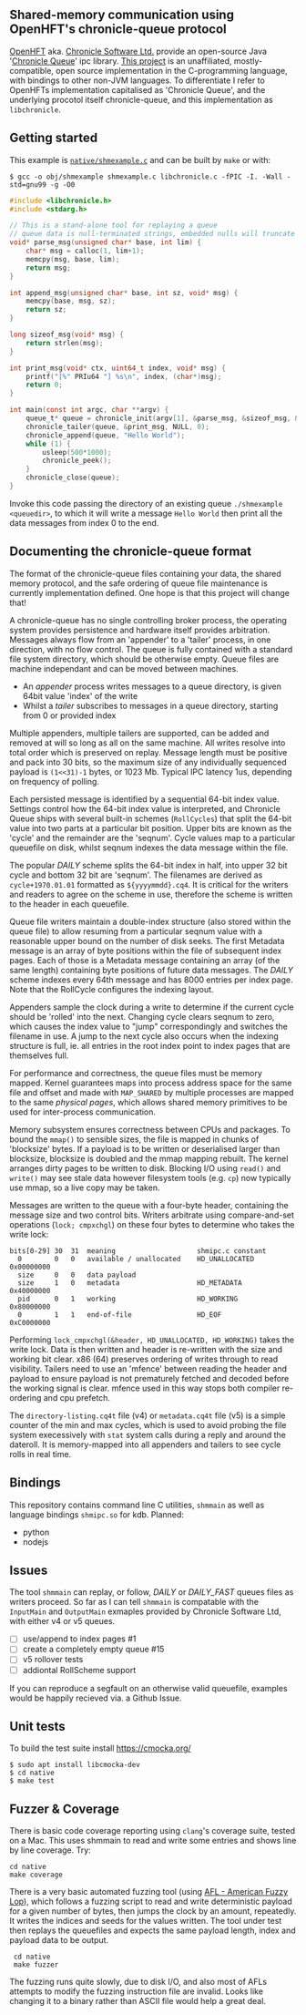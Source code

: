 
## Shared-memory communication using OpenHFT's chronicle-queue protocol

[OpenHFT](https://github.com/OpenHFT) aka. [Chronicle Software Ltd.](https://chronicle.software/) provide an open-source Java '[Chronicle Queue](https://github.com/OpenHFT/Chronicle-Queue)' ipc library. [This project](https://github.com/TeaEngineering/libchronicle) is an unaffiliated, mostly-compatible, open source implementation in the C-programming language, with bindings to other non-JVM languages. To differentiate I refer to OpenHFTs implementation capitalised as 'Chronicle Queue', and the underlying procotol itself chronicle-queue, and this implementation as `libchronicle`.

## Getting started

This example is [`native/shmexample.c`](native/shmexample.c) and can be built by `make` or with:

    $ gcc -o obj/shmexample shmexample.c libchronicle.c -fPIC -I. -Wall -std=gnu99 -g -O0


```C
#include <libchronicle.h>
#include <stdarg.h>

// This is a stand-alone tool for replaying a queue
// queue data is null-terminated strings, embedded nulls will truncate printing
void* parse_msg(unsigned char* base, int lim) {
    char* msg = calloc(1, lim+1);
    memcpy(msg, base, lim);
    return msg;
}

int append_msg(unsigned char* base, int sz, void* msg) {
    memcpy(base, msg, sz);
    return sz;
}

long sizeof_msg(void* msg) {
    return strlen(msg);
}

int print_msg(void* ctx, uint64_t index, void* msg) {
    printf("[%" PRIu64 "] %s\n", index, (char*)msg);
    return 0;
}

int main(const int argc, char **argv) {
    queue_t* queue = chronicle_init(argv[1], &parse_msg, &sizeof_msg, &append_msg);
    chronicle_tailer(queue, &print_msg, NULL, 0);
    chronicle_append(queue, "Hello World");
    while (1) {
        usleep(500*1000);
        chronicle_peek();
    }
    chronicle_close(queue);
}
```

Invoke this code passing the directory of an existing queue `./shmexample <queuedir>`, to which it will write a message `Hello World` then print all the data messages from index 0 to the end.

## Documenting the chronicle-queue format
The format of the chronicle-queue files containing your data, the shared memory protocol, and the safe ordering of queue file maintenance is currently implementation defined. One hope is that this project will change that!

A chronicle-queue has no single controlling broker process, the operating system provides persistence and hardware itself provides arbitration. Messages always flow from an 'appender' to a 'tailer' process, in one direction, with no flow control. The queue is fully contained with a standard file system directory, which should be otherwise empty. Queue files are machine independant and can be moved between machines.

* An _appender_ process writes messages to a queue directory, is given 64bit value 'index' of the write
* Whilst a _tailer_ subscribes to messages in a queue directory, starting from 0 or provided index

Multiple appenders, multiple tailers are supported, can be added and removed at will so long as all on
the same machine. All writes resolve into total order which is preserved on replay. Message length must
be positive and pack into 30 bits, so the maximum size of any individually sequenced payload is `(1<<31)-1` bytes, or 1023 Mb. Typical IPC latency 1us, depending on frequency of polling.

Each persisted message is identified by a sequential 64-bit index value. Settings control how the 64-bit index value is interpreted, and Chronicle Queue ships with several built-in schemes (`RollCycles`) that split the 64-bit value into two parts at a particular bit position. Upper bits are known as the 'cycle' and the remainder are the 'seqnum'. Cycle values map to a particular queuefile on disk, whilst seqnum indexes the data message within the file.

The popular _DAILY_ scheme splits the 64-bit index in half, into upper 32 bit cycle and bottom 32 bit are 'seqnum'. The filenames are derived as  `cycle+1970.01.01` formatted as `${yyyymmdd}.cq4`. It is critical for the writers and readers to agree on the scheme in use, therefore the scheme is written to the header in each queuefile.

Queue file writers maintain a double-index structure (also stored within the queue file) to allow resuming from a
particular seqnum value with a reasonable upper bound on the number of disk seeks. The first Metadata message is an array of byte positions within the file of subsequent index pages. Each of those is a Metadata message containing an array (of the same length) containing byte positions of future data messages. The _DAILY_ scheme indexes every 64th message and has 8000 entries per index page. Note that the RollCycle configures the indexing layout.

Appenders sample the clock during a write to determine if the current cycle should be 'rolled' into the
next. Changing cycle clears seqnum to zero, which causes the index value to "jump" correspondingly and switches the filename in use. A jump to the next cycle also occurs when the indexing structure is full, ie. all entries in the root index point to index pages that are themselves full.

For performance and correctness, the queue files must be memory mapped. Kernel guarantees
maps into process address space for the same file and offset and made with `MAP_SHARED` by
multiple processes are mapped to the same _physical pages_, which allows shared memory primitives to be used for inter-process communication.

Memory subsystem ensures correctness between CPUs and packages. To bound the `mmap()` to sensible
sizes, the file is mapped in chunks of 'blocksize' bytes. If a payload is to be written or
deserialised larger than blocksize, blocksize is doubled and the mmap mapping rebuilt. The kernel arranges
dirty pages to be written to disk. Blocking I/O using `read()` and `write()` may see stale data
however filesystem tools (e.g. `cp`) now typically use mmap, so a live copy may be taken.

Messages are written to the queue with a four-byte header, containing the message size and two control
bits. Writers arbitrate using compare-and-set operations (`lock; cmpxchgl`) on these four bytes to
determine who takes the write lock:

    bits[0-29] 30  31  meaning                    shmipc.c constant
      0        0   0   available / unallocated    HD_UNALLOCATED 0x00000000
      size     0   0   data payload
      size     1   0   metadata                   HD_METADATA    0x40000000
      pid      0   1   working                    HD_WORKING     0x80000000
      0        1   1   end-of-file                HD_EOF         0xC0000000

Performing `lock_cmpxchgl(&header, HD_UNALLOCATED, HD_WORKING)` takes the write lock. Data is then
written and header is re-written with the size and working bit clear. x86 (64) preserves ordering
of writes through to read visibility. Tailers need to use an 'mfence' between reading the header
and payload to ensure payload is not prematurely fetched and decoded before the working signal
is clear. mfence used in this way stops both compiler re-ordering and cpu prefetch.

The `directory-listing.cq4t` file (v4) or `metadata.cq4t` file (v5) is a simple counter of the min and max cycles, which is used
to avoid probing the file system execessively with `stat` system calls during a reply and around the dateroll. It is memory-mapped into all appenders and tailers to see cycle rolls in real time.

## Bindings

This repository contains command line C utilities, `shmmain` as well as language bindings `shmipc.so` for kdb.
Planned:
- python
- nodejs

## Issues
The tool `shmmain` can replay, or follow, _DAILY_ or _DAILY_FAST_ queues files as writers proceed. So far as I can tell `shmmain` is compatable with the `InputMain` and `OutputMain` exmaples provided by Chronicle Software Ltd, with either v4 or v5 queues.

- [ ] use/append to index pages #1
- [ ] create a completely empty queue #15
- [ ] v5 rollover tests
- [ ] addiontal RollScheme support

If you can reproduce a segfault on an otherwise valid queuefile, examples would be happily recieved via. a Github Issue.


## Unit tests

To build the test suite install https://cmocka.org/

    $ sudo apt install libcmocka-dev
    $ cd native
    $ make test

## Fuzzer & Coverage
There is basic code coverage reporting using `clang`'s coverage suite, tested on a Mac. This uses shmmain to read and write some entries and shows line by line coverage. Try:

    cd native
    make coverage

There is a very basic automated fuzzing tool (using [AFL - American Fuzzy Lop](http://lcamtuf.coredump.cx/afl/)), which follows a fuzzing script to read and write deterministic payload for a given number of bytes, then jumps the clock by an  amount, repeatedly. It writes the indices and seeds for the values written. The tool under test then replays the queuefiles and expects the same payload length, index and payload data to be output.

     cd native
     make fuzzer

The fuzzing runs quite slowly, due to disk I/O, and also most of AFLs attempts to modify the fuzzing instruction file are invalid. Looks like changing it to a binary rather than ASCII file would help a great deal.

